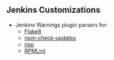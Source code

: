 ## Jenkins Customizations

- Jenkins Warnings plugin parsers for:
  - [Flake8](https://github.com/devops-workflow/README/blob/master/jenkins/warnings-flake8.md)
  - [npm-check-updates](https://github.com/devops-workflow/README/blob/master/jenkins/warnings-npm-check-updates.md)
  - [nsp](https://github.com/devops-workflow/README/blob/master/jenkins/warnings-nsp.md)
  - [RPMLint](https://github.com/devops-workflow/README/blob/master/jenkins/warnings-RPMLint.md)

